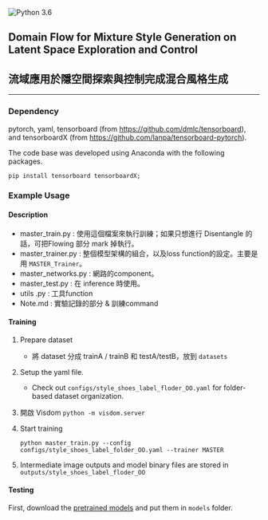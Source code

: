 ![Python 3.6](https://img.shields.io/badge/python-3.6-green.svg)
## Domain Flow for Mixture Style Generation on Latent Space Exploration and Control
## 流域應用於隱空間探索與控制完成混合風格生成
--------------------------------------------------------------------------------
### Dependency
pytorch, yaml, tensorboard (from https://github.com/dmlc/tensorboard), and tensorboardX (from https://github.com/lanpa/tensorboard-pytorch).


The code base was developed using Anaconda with the following packages.
```
pip install tensorboard tensorboardX;
```

### Example Usage

####  Description
- master_train.py : 使用這個檔案來執行訓練；如果只想進行 Disentangle 的話，可把Flowing 部分 mark 掉執行。
- master_trainer.py : 整個模型架構的組合，以及loss function的設定。主要是用 `MASTER_Trainer`。
- master_networks.py : 網路的component。
- master_test.py : 在 inference 時使用。
- utils .py : 工具function
- Note.md : 實驗記錄的部分 & 訓練command
  
#### Training
1. Prepare dataset
   + 將 dataset 分成 trainA / trainB 和 testA/testB，放到 `datasets`

2. Setup the yaml file. 
   + Check out `configs/style_shoes_label_floder_OO.yaml` for folder-based dataset organization. 

3. 開啟 Visdom  `python -m visdom.server`
   
4. Start training
    ```
    python master_train.py --config configs/style_shoes_label_folder_OO.yaml --trainer MASTER
    ```
    
5. Intermediate image outputs and model binary files are stored in `outputs/style_shoes_label_floder_OO`


#### Testing 

First, download the [pretrained models](https://drive.google.com/drive/folders/10IEa7gibOWmQQuJUIUOkh-CV4cm6k8__?usp=sharing) and put them in `models` folder.

 
